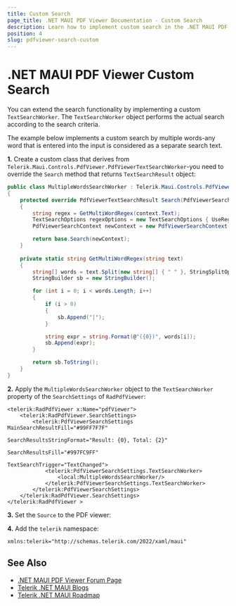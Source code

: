 ```yaml
---
title: Custom Search
page_title: .NET MAUI PDF Viewer Documentation - Custom Search
description: Learn how to implement custom search in the .NET MAUI PDF Viewer control. 
position: 4
slug: pdfviewer-search-custom
---
```


# .NET MAUI PDF Viewer Custom Search

You can extend the search functionality by implementing a custom `TextSearchWorker`. The `TextSearchWorker` object performs the actual search according to the search criteria.

The example below implements a custom search by multiple words-any word that is entered into the input is considered as a separate search text.

**1.** Create a custom class that derives from `Telerik.Maui.Controls.PdfViewer.PdfViewerTextSearchWorker`-you need to override the `Search` method that returns `TextSearchResult` object:

```C#
public class MultipleWordsSearchWorker : Telerik.Maui.Controls.PdfViewer.PdfViewerTextSearchWorker
{
    protected override PdfViewerTextSearchResult Search(PdfViewerSearchContext context)
    {
        string regex = GetMultiWordRegex(context.Text);
        TextSearchOptions regexOptions = new TextSearchOptions { UseRegularExpression = true };
        PdfViewerSearchContext newContext = new PdfViewerSearchContext(context.PdfViewer, context.Document, regex, regexOptions, context.SearchProgress, context.CancellationToken);

        return base.Search(newContext);
    }
   
    private static string GetMultiWordRegex(string text)
    {
        string[] words = text.Split(new string[] { " " }, StringSplitOptions.RemoveEmptyEntries);
        StringBuilder sb = new StringBuilder();

        for (int i = 0; i < words.Length; i++)
        {
            if (i > 0)
            {
                sb.Append("|");
            }

            string expr = string.Format(@"({0})", words[i]);
            sb.Append(expr);
        }

        return sb.ToString();
    }
}
```

**2.** Apply the `MultipleWordsSearchWorker` object to the `TextSearchWorker` property of the `SearchSettings` of `RadPdfViewer`:

```XAML
<telerik:RadPdfViewer x:Name="pdfViewer">
    <telerik:RadPdfViewer.SearchSettings>
        <telerik:PdfViewerSearchSettings MainSearchResultFill="#99FF7F7F"
                                            SearchResultsStringFormat="Result: {0}, Total: {2}"
                                            SearchResultsFill="#997FC9FF"
                                            TextSearchTrigger="TextChanged">
            <telerik:PdfViewerSearchSettings.TextSearchWorker>
                <local:MultipleWordsSearchWorker/>
            </telerik:PdfViewerSearchSettings.TextSearchWorker>
        </telerik:PdfViewerSearchSettings>
    </telerik:RadPdfViewer.SearchSettings>
</telerik:RadPdfViewer >
```

**3.** Set the `Source` to the PDF viewer:

<snippet id='pdfviewer-search-settings-loading-document' />

**4.** Add the `telerik` namespace:

```XAML
xmlns:telerik="http://schemas.telerik.com/2022/xaml/maui"
```

## See Also

- [.NET MAUI PDF Viewer Forum Page](https://www.telerik.com/forums/maui?tagId=2059)
- [Telerik .NET MAUI Blogs](https://www.telerik.com/blogs/mobile-net-maui)
- [Telerik .NET MAUI Roadmap](https://www.telerik.com/support/whats-new/maui-ui/roadmap)
